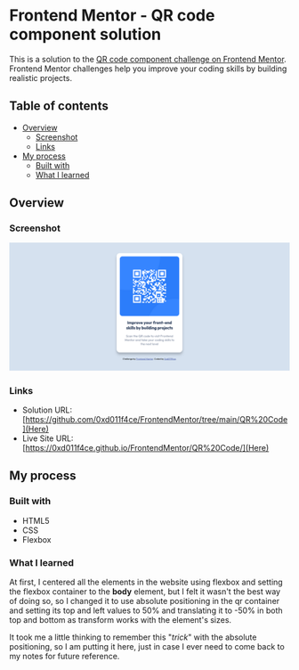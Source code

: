 # Frontend Mentor - QR code component solution

This is a solution to the [QR code component challenge on Frontend Mentor](https://www.frontendmentor.io/challenges/qr-code-component-iux_sIO_H). Frontend Mentor challenges help you improve your coding skills by building realistic projects.

## Table of contents

- [Overview](#overview)
	- [Screenshot](#screenshot)
	- [Links](#links)
- [My process](#my-process)
	- [Built with](#built-with)
	- [What I learned](#what-i-learned)

## Overview

### Screenshot

![](./screenshot.png)

### Links

- Solution URL: [https://github.com/0xd011f4ce/FrontendMentor/tree/main/QR%20Code](Here)
- Live Site URL: [https://0xd011f4ce.github.io/FrontendMentor/QR%20Code/](Here)

## My process

### Built with

- HTML5
- CSS
- Flexbox

### What I learned

At first, I centered all the elements in the website using flexbox and setting
the flexbox container to the **body** element, but I felt it wasn't the best way
of doing so, so I changed it to use absolute positioning in the qr container and
setting its top and left values to 50% and translating it to -50% in both top
and bottom as transform works with the element's sizes.

It took me a little thinking to remember this "_trick_" with the absolute
positioning, so I am putting it here, just in case I ever need to come back to
my notes for future reference.
